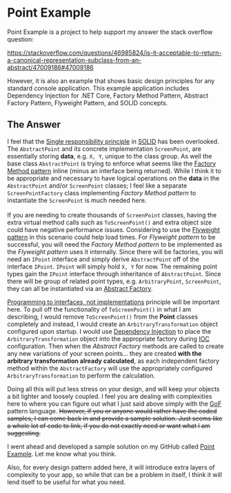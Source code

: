 Point Example
========

Point Example is a project to help support my answer the stack overflow question:

https://stackoverflow.com/questions/46985824/is-it-acceptable-to-return-a-canonical-representation-subclass-from-an-abstract/47009186#47009186

However, it is also an example that shows basic design principles for any standard console application. This example application includes Dependency Injection for .NET Core, Factory Method Pattern, Abstract Factory Pattern, Flyweight Pattern, and SOLID concepts.

## The Answer

I feel that the [Single responsibility principle](https://en.wikipedia.org/wiki/Single_responsibility_principle) in [SOLID](https://en.wikipedia.org/wiki/SOLID_(object-oriented_design)) has been overlooked. The `AbstractPoint` and its concrete implementation `ScreenPoint`, are essentially storing **data**, e.g. `X, Y`, unique to the class group. As well the base class `AbstractPoint` is trying to enforce what seems like the [Factory Method pattern](https://en.wikipedia.org/wiki/Factory_method_pattern) inline (minus an interface being returned). While I think it to be appropriate and necessary to have logical operations on the **data** in the `AbstractPoint` and/or `ScreenPoint` classes; I feel like a separate `ScreenPointFactory` class implementing *Factory Method pattern* to instantiate the `ScreenPoint` is much needed here.
<br /><br />
If you are needing to create thousands of `ScreenPoint` classes, having the extra virtual method calls such as `ToScreenPoint()` and extra object size could have negative performance issues. Considering to use the [Flyweight pattern](https://en.wikipedia.org/wiki/Flyweight_pattern) in this scenario could help load times. For *Flyweight pattern* to be successful, you will need the *Factory Method pattern* to be implemented as the *Flyweight pattern* uses it internally. Since there will be factories, you will need an `IPoint` interface and simply derive `AbstractPoint` off of the interface `IPoint`. `IPoint` will simply hold `X, Y` for now. The remaining point types gain the `IPoint` interface through inheritance of `AbstractPoint`. Since there will be group of related point types, e.g. `ArbitraryPoint`, `ScreenPoint`, they can all be instantiated via an [Abstract Factory](https://en.wikipedia.org/wiki/Abstract_factory_pattern).

[Programming to interfaces, not implementations](https://stackoverflow.com/questions/2697783/what-does-program-to-interfaces-not-implementations-mean) principle will be important here. To pull off the functionality of `ToScreenPoint()` in what I am describing, I would remove `ToScreenPoint()` from the **Point** classes completely and instead, I would create an `ArbitraryTransformation` object configured upon startup. I would use [Dependency Injection](https://en.wikipedia.org/wiki/Dependency_injection) to place the `ArbitraryTransformation` object into the appropriate factory during [IOC](https://en.wikipedia.org/wiki/Inversion_of_control) configuration. Then when the *Abstract Factory* methods are called to create any new variations of your screen points… they are created **with the arbitrary transformation already calculated**, as each independent factory method within the `AbstractFactory` will use the appropriately configured `ArbitraryTransformation` to perform the calculation.

Doing all this will put less stress on your design, and will keep your objects a bit lighter and loosely coupled. I feel you are dealing with complexities here to where you can figure out what I just said above simply with the [GoF](https://en.wikipedia.org/wiki/Design_Patterns) pattern language. <strike>However, if you or anyone would rather have the coded samples, I can come back in and provide a sample solution. Just seems like a whole lot of code to link, if you do not exactly need or want what I am suggesting.</strike>

I went ahead and developed a sample solution on my GitHub called [Point Example](https://github.com/OhRyanOh/PointExample). Let me know what you think.

Also, for every design pattern added here, it will introduce extra layers of complexity to your app, so while that can be a problem in itself, I think it will lend itself to be useful for what you need.

